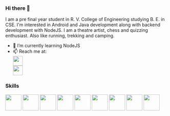 ### Hi there 👋

  I am a pre final year student in R. V. College of Engineering studying B. E. in CSE. I'm interested in Android and Java development along with backend development with NodeJS. I am a theatre artist, chess and quizzing enthusiast. Also like running, trekking and camping.

- 🌱 I’m currently learning NodeJS
- 📫 Reach me at:           <div width="60px"></div>[<img width ="30" src="https://user-images.githubusercontent.com/59359627/186589885-f0a01581-3195-40ab-9b09-7d262cbc6143.png">](phalakshacg01@gmail.com)<div width="60px"></div> [<img width="30" src ="https://user-images.githubusercontent.com/59359627/186590082-e3d48c5e-4309-45b1-b4d5-f9fcbf56629d.png">](https://www.linkedin.com/in/phalaksha-c-g-445a581b7/)

### Skills
<div width="800px" style="margin:auto;">
       <img width="50" src ="https://user-images.githubusercontent.com/59359627/186592176-ad9258f4-623b-47e2-8340-fe7c07f46a80.png">    <img width="50" src ="https://user-images.githubusercontent.com/59359627/186588805-dbd1f777-e224-4319-811b-714f66de5fbc.png">     <img width="50" src ="https://user-images.githubusercontent.com/59359627/186588908-cba8714f-379d-4fb5-93c6-535ce3580ac3.png">     <img width="50" src ="https://user-images.githubusercontent.com/59359627/186588998-a6f5d2ca-4686-4908-9619-fd82d454e018.png">     <img width="50" src ="https://user-images.githubusercontent.com/59359627/186589044-77a9cdb8-7dfd-41c2-a108-2c08f0dfa14a.png">     <img width="50" src ="https://user-images.githubusercontent.com/59359627/186589088-a3c43e88-6d22-49f3-be9e-926dc3f7e271.png">     <img width="50" src ="https://user-images.githubusercontent.com/59359627/186589151-32db4ef0-ceb9-4ede-abc5-1749ee226af5.png">     <img width="50" src ="https://user-images.githubusercontent.com/59359627/186589188-af21be9b-336a-4f8e-aa71-761806288844.png">     <img width="50" src ="https://user-images.githubusercontent.com/59359627/186589244-2d105de4-698d-4811-aa22-7e56ca7aff58.png">
</div>


  


